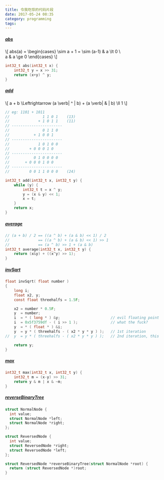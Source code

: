 ```yaml
---
title: 令我吃惊的代码片段
date: 2017-05-24 08:35
category: programming
tags:
---
```


##### [abs][1]
\\[
  abs(a) = \begin{cases}
    \sim a + 1 = \sim (a-1) & a \lt 0 \\\
    a & a \ge 0
  \end{cases}
\\]
```c
int32_t abs(int32_t x) {
    int32_t y = x >> 31;
    return (x+y) ^ y;
}
```

##### [add][2]
\\[ a + b \Leftrightarrow (a \verb| ^ | b) + (a \verb| & | b) \ll 1 \\]
```c
// eg: 1101 + 1011
//               1 1 0 1    (13)
//             + 1 0 1 1    (11)
// -----------------------
//               0 1 1 0
//           + 1 0 0 1
// -----------------------
//             1 0 1 0 0
//         + 0 0 0 1 0
// -----------------------
//           0 1 0 0 0 0
//       + 0 0 0 1 0 0
// -----------------------
//         0 0 1 1 0 0 0    (24)

int32_t add(int32_t x, int32_t y) {
    while (y) {
        int32_t t = x ^ y;
        y = (x & y) << 1;
        x = t;
    }
    return x;
}
```

##### [average][1]
```c
// (a + b) / 2 == ((a ^ b) + (a & b) << 1) / 2
//             == ((a ^ b) + (a & b) << 1) >> 1
//             == (a ^ b) >> 1 + (a & b)
int32_t average(int32_t x, int32_t y) {
    return (x&y) + ((x^y) >> 1);
}
```

##### [invSqrt][3]
```c
float invSqrt( float number )
{
	long i;
	float x2, y;
	const float threehalfs = 1.5F;

	x2 = number * 0.5F;
	y  = number;
	i  = * ( long * ) &y;                       // evil floating point bit level hacking
	i  = 0x5f3759df - ( i >> 1 );               // what the fuck?
	y  = * ( float * ) &i;
	y  = y * ( threehalfs - ( x2 * y * y ) );   // 1st iteration
//	y  = y * ( threehalfs - ( x2 * y * y ) );   // 2nd iteration, this can be removed

	return y;
}
```
##### [max][1]
```c
int32_t max(int32_t x, int32_t y) {
    int32_t m = (x-y) >> 31;
    return y & m | x & ~m;
}
```

##### [reverseBinaryTree][4]
```c
struct NormalNode {
  int value;
  struct NormalNode *left;
  struct NormalNode *right;
};

struct ReversedNode {
  int value;
  struct ReversedNode *right;
  struct ReversedNode *left;
};

struct ReversedNode *reverseBinaryTree(struct NormalNode *root) {
  return (struct ReversedNode *)root;
}
```


[1]: /assets/论程序底层优化的一些方法与技巧.pdf
[2]: https://news.ycombinator.com/item?id=9697008
[3]: https://leetcode.com/problems/sum-of-two-integers/
[4]: https://en.wikipedia.org/wiki/Fast_inverse_square_root

